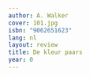 ```yaml
---
author: A. Walker
cover: 101.jpg
isbn: "9062651623"
lang: nl
layout: review
title: De kleur paars
year: 0
---
```

